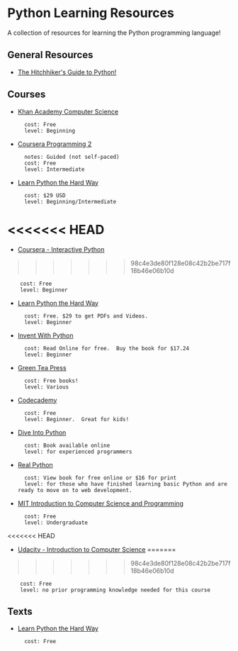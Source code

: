 
# Python Learning Resources

A collection of resources for learning the Python programming language!

## General Resources

- [The Hitchhiker's Guide to Python!](http://docs.python-guide.org/en/latest/)


## Courses

- [Khan Academy Computer Science](https://www.khanacademy.org/science/computer-science/)

        cost: Free
        level: Beginning

- [Coursera Programming 2](https://www.coursera.org/course/programming2)

        notes: Guided (not self-paced)
        cost: Free
        level: Intermediate

- [Learn Python the Hard Way](https://www.udemy.com/learn-python-the-hard-way/)

        cost: $29 USD
        level: Beginning/Intermediate

<<<<<<< HEAD
=======
- [Coursera - Interactive Python](https://www.coursera.org/course/interactivepython)
>>>>>>> 98c4e3de80f128e08c42b2be717f18b46e06b10d

        cost: Free
        level: Beginner

- [Learn Python the Hard Way](http://learnpythonthehardway.org/)

        cost: Free. $29 to get PDFs and Videos.
        level: Beginner

- [Invent With Python](http://inventwithpython.com/)

        cost: Read Online for free.  Buy the book for $17.24
        level: Beginner

- [Green Tea Press](http://greenteapress.com/)

        cost: Free books!
        level: Various

- [Codecademy](http://www.codecademy.com/#!/exercises/0)

        cost: Free
        level: Beginner.  Great for kids!

- [Dive Into Python](http://www.diveintopython.net/)

        cost: Book available online
        level: for experienced programmers

- [Real Python](http://www.realpython.com/)

        cost: View book for free online or $16 for print
        level: for those who have finished learning basic Python and are ready to move on to web development.

- [MIT Introduction to Computer Science and Programming](http://ocw.mit.edu/courses/electrical-engineering-and-computer-science/6-00-introduction-to-computer-science-and-programming-fall-2008/index.htm)

        cost: Free
        level: Undergraduate

<<<<<<< HEAD
- [Udacity - Introduction to Computer Science](https://www.udacity.com/course/cs101)
=======
>>>>>>> 98c4e3de80f128e08c42b2be717f18b46e06b10d

        cost: Free
        level: no prior programming knowledge needed for this course



## Texts

- [Learn Python the Hard Way](http://learnpythonthehardway.org/)

        cost: Free


